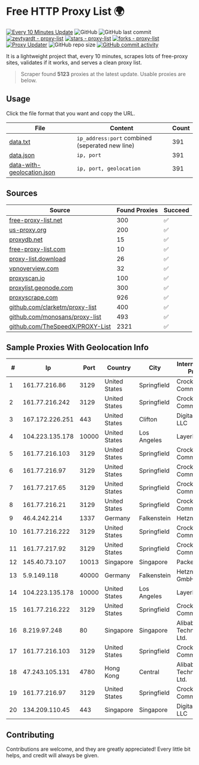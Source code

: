 
# Free HTTP Proxy List 🌍

[![Every 10 Minutes Update](https://github.com/mertguvencli/http-proxy-list/actions/workflows/main.yml/badge.svg?branch=main)](https://github.com/mertguvencli/http-proxy-list/actions/workflows/main.yml)
![GitHub](https://img.shields.io/github/license/mertguvencli/http-proxy-list)
![GitHub last commit](https://img.shields.io/github/last-commit/mertguvencli/http-proxy-list)
[![zevtyardt - proxy-list](https://img.shields.io/static/v1?label=zevtyardt&message=proxy-list&color=blue&logo=github)](https://github.com/zevtyardt/proxy-list "Go to GitHub repo")
[![stars - proxy-list](https://img.shields.io/github/stars/zevtyardt/proxy-list?style=social)](https://github.com/zevtyardt/proxy-list)
[![forks - proxy-list](https://img.shields.io/github/forks/zevtyardt/proxy-list?style=social)](https://github.com/zevtyardt/proxy-list)
[![Proxy Updater](https://github.com/zevtyardt/proxy-list/workflows/Proxy%20Updater/badge.svg)](https://github.com/zevtyardt/proxy-list/actions?query=workflow:"Proxy+Updater")
![GitHub repo size](https://img.shields.io/github/repo-size/zevtyardt/proxy-list)
[![GitHub commit activity](https://img.shields.io/github/commit-activity/m/zevtyardt/proxy-list?logo=commits)](https://github.com/zevtyardt/proxy-list/commits/main)

It is a lightweight project that, every 10 minutes, scrapes lots of free-proxy sites, validates if it works, and serves a clean proxy list.

> Scraper found **5123** proxies at the latest update. Usable proxies are below.

## Usage

Click the file format that you want and copy the URL.

|File|Content|Count|
|----|-------|-----|
|[data.txt](https://raw.githubusercontent.com/mertguvencli/http-proxy-list/main/proxy-list/data.txt)|`ip_address:port` combined (seperated new line)|391|
|[data.json](https://raw.githubusercontent.com/mertguvencli/http-proxy-list/main/proxy-list/data.json)|`ip, port`|391|
|[data-with-geolocation.json](https://raw.githubusercontent.com/mertguvencli/http-proxy-list/main/proxy-list/data-with-geolocation.json)|`ip, port, geolocation`|391|

## Sources

|Source|Found Proxies|Succeed|
|------|-------------|-------|
|[free-proxy-list.net](https://free-proxy-list.net)|300|✅|
|[us-proxy.org](https://www.us-proxy.org)|200|✅|
|[proxydb.net](http://proxydb.net)|15|✅|
|[free-proxy-list.com](https://free-proxy-list.com/?page=&port=&type%5B%5D=http&type%5B%5D=https&up_time=0&search=Search)|10|✅|
|[proxy-list.download](https://www.proxy-list.download/HTTP)|26|✅|
|[vpnoverview.com](https://vpnoverview.com/privacy/anonymous-browsing/free-proxy-servers)|32|✅|
|[proxyscan.io](https://www.proxyscan.io)|100|✅|
|[proxylist.geonode.com](https://proxylist.geonode.com/api/proxy-list?limit=300&page=1&sort_by=lastChecked&sort_type=desc&protocols=http,https)|300|✅|
|[proxyscrape.com](https://api.proxyscrape.com/v2/?request=displayproxies&protocol=http&timeout=10000&country=all&ssl=all&anonymity=all)|926|✅|
|[github.com/clarketm/proxy-list](https://raw.githubusercontent.com/clarketm/proxy-list/master/proxy-list-raw.txt)|400|✅|
|[github.com/monosans/proxy-list](https://raw.githubusercontent.com/monosans/proxy-list/main/proxies/http.txt)|493|✅|
|[github.com/TheSpeedX/PROXY-List](https://raw.githubusercontent.com/TheSpeedX/PROXY-List/master/http.txt)|2321|✅|


## Sample Proxies With Geolocation Info

|#|Ip|Port|Country|City|Internet Service Provider|
|-|--|----|-------|----|-------------------------|
|1|161.77.216.86|3129|United States|Springfield|Crocker Communications|
|2|161.77.216.242|3129|United States|Springfield|Crocker Communications|
|3|167.172.226.251|443|United States|Clifton|DigitalOcean, LLC|
|4|104.223.135.178|10000|United States|Los Angeles|LayerHost|
|5|161.77.216.103|3129|United States|Springfield|Crocker Communications|
|6|161.77.216.97|3129|United States|Springfield|Crocker Communications|
|7|161.77.217.65|3129|United States|Springfield|Crocker Communications|
|8|161.77.216.21|3129|United States|Springfield|Crocker Communications|
|9|46.4.242.214|1337|Germany|Falkenstein|Hetzner|
|10|161.77.216.222|3129|United States|Springfield|Crocker Communications|
|11|161.77.217.92|3129|United States|Springfield|Crocker Communications|
|12|145.40.73.107|10013|Singapore|Singapore|Packet Host, Inc.|
|13|5.9.149.118|40000|Germany|Falkenstein|Hetzner Online GmbH|
|14|104.223.135.178|10000|United States|Los Angeles|LayerHost|
|15|161.77.216.222|3129|United States|Springfield|Crocker Communications|
|16|8.219.97.248|80|Singapore|Singapore|Alibaba (US) Technology Co., Ltd.|
|17|161.77.216.103|3129|United States|Springfield|Crocker Communications|
|18|47.243.105.131|4780|Hong Kong|Central|Alibaba (US) Technology Co., Ltd.|
|19|161.77.216.97|3129|United States|Springfield|Crocker Communications|
|20|134.209.110.45|443|Singapore|Singapore|DigitalOcean, LLC|



## Contributing

Contributions are welcome, and they are greatly appreciated! Every
little bit helps, and credit will always be given.

